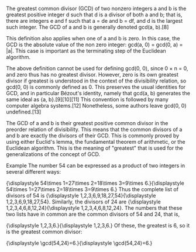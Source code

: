 The greatest common divisor (GCD) of two nonzero integers a and b is the greatest positive integer d such that d is a divisor of both a and b; that is, there are integers e and f such that a = de and b = df, and d is the largest such integer. The GCD of a and b is generally denoted gcd(a, b).[8]

This definition also applies when one of a and b is zero. In this case, the GCD is the absolute value of the non zero integer: gcd(a, 0) = gcd(0, a) = |a|. This case is important as the terminating step of the Euclidean algorithm.

The above definition cannot be used for defining gcd(0, 0), since 0 × n = 0, and zero thus has no greatest divisor. However, zero is its own greatest divisor if greatest is understood in the context of the divisibility relation, so gcd(0, 0) is commonly defined as 0. This preserves the usual identities for GCD, and in particular Bézout's identity, namely that gcd(a, b) generates the same ideal as {a, b}.[9][10][11] This convention is followed by many computer algebra systems.[12] Nonetheless, some authors leave gcd(0, 0) undefined.[13]

The GCD of a and b is their greatest positive common divisor in the preorder relation of divisibility. This means that the common divisors of a and b are exactly the divisors of their GCD. This is commonly proved by using either Euclid's lemma, the fundamental theorem of arithmetic, or the Euclidean algorithm. This is the meaning of "greatest" that is used for the generalizations of the concept of GCD.

Example
The number 54 can be expressed as a product of two integers in several different ways:

{\displaystyle 54\times 1=27\times 2=18\times 3=9\times 6.}{\displaystyle 54\times 1=27\times 2=18\times 3=9\times 6.}
Thus the complete list of divisors of 54 is {\displaystyle 1,2,3,6,9,18,27,54}{\displaystyle 1,2,3,6,9,18,27,54}. Similarly, the divisors of 24 are {\displaystyle 1,2,3,4,6,8,12,24}{\displaystyle 1,2,3,4,6,8,12,24}. The numbers that these two lists have in common are the common divisors of 54 and 24, that is,

{\displaystyle 1,2,3,6.}{\displaystyle 1,2,3,6.}
Of these, the greatest is 6, so it is the greatest common divisor:

{\displaystyle \gcd(54,24)=6.}{\displaystyle \gcd(54,24)=6.}
